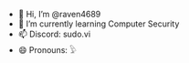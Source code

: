 - 👋 Hi, I’m @raven4689
- 🌱 I’m currently learning Computer Security
- 📫 Discord: sudo.vi
- 😄 Pronouns: 𓅱
